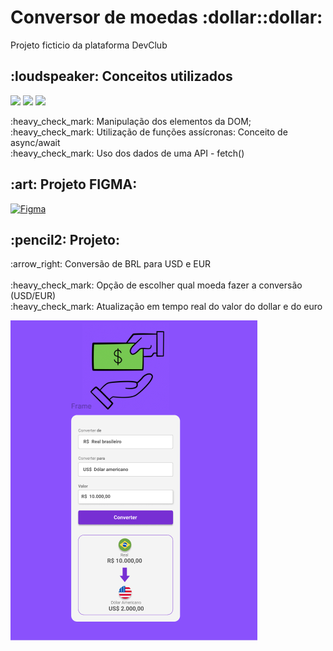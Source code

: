 <h1>Conversor de moedas :dollar::dollar:  </h1>
<p>Projeto ficticio da plataforma DevClub</p>


<h2>:loudspeaker: Conceitos utilizados</h2>
<p>
<img src="https://img.shields.io/badge/JavaScript-F7DF1E?style=for-the-badge&logo=javascript&logoColor=black">
<img src="https://img.shields.io/badge/HTML5-E34F26?style=for-the-badge&logo=html5&logoColor=white">
<img src="https://img.shields.io/badge/CSS-239120?&style=for-the-badge&logo=css3&logoColor=white">
</p>

<p>
:heavy_check_mark: Manipulação dos elementos da DOM;</br>
:heavy_check_mark: Utilização de funções assícronas: Conceito de async/await</br>
:heavy_check_mark: Uso dos dados de uma API - fetch()</br>
</p>

<h2> :art:  Projeto FIGMA:</h2>

[![Figma](https://img.shields.io/badge/Figma-F24E1E?style=for-the-badge&logo=figma&logoColor=white)](https://www.figma.com/design/9JDIdFDjYDVL5VGzw8Mc4b/DevClub---Convert-Money?node-id=25-104&p=f&t=MJ6JApkeqf23UXYo-0)

<h2>:pencil2: Projeto:</h2>

<p>
:arrow_right:  Conversão de BRL para USD e EUR</br>
</br>
:heavy_check_mark: Opção de escolher qual moeda fazer a conversão (USD/EUR)</br>
:heavy_check_mark: Atualização em tempo real do valor do dollar e do euro</br>
</p>

<img src="https://github.com/danielcoosta1/conversor-moedas/blob/main/assets/img/figma__projeto.PNG?raw=true"> 

